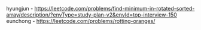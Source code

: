 hyungjun - https://leetcode.com/problems/find-minimum-in-rotated-sorted-array/description/?envType=study-plan-v2&envId=top-interview-150  
eunchong - https://leetcode.com/problems/rotting-oranges/  
